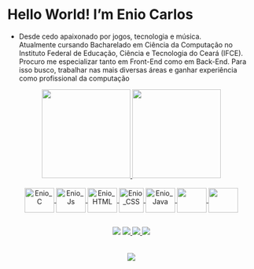 <h1>Hello World! I’m Enio Carlos</h1>

  - Desde cedo apaixonado por jogos, tecnologia e música.<br> 
  Atualmente cursando Bacharelado em Ciência da Computação no Instituto Federal de Educação, Ciência e Tecnologia do Ceará (IFCE).<br> 
  Procuro me especializar tanto em Front-End como em Back-End. Para isso busco, trabalhar nas mais diversas áreas e ganhar experiência<br>
  como profissional da computação<br>
  

<div align="center">
  <a href="https://github.com/eniokarlos">
  <img height="180em" src="https://github-readme-stats.vercel.app/api?username=eniokarlos&show_icons=true&theme=dracula"/>
  <img height="180em" src="https://github-readme-stats.vercel.app/api/top-langs/?username=eniokarlos&layout=compact&langs_count=7&theme=dracula"/>
</div>
<div align="center"><br>
  <img align="center" alt="Enio_C" height="50" width="60" src="https://cdn.jsdelivr.net/gh/devicons/devicon/icons/c/c-original.svg">
  <img align="center" alt="Enio_Js" height="50" width="60" src="https://cdn.jsdelivr.net/gh/devicons/devicon/icons/javascript/javascript-original.svg">
  <img align="center" alt="Enio_HTML" height="50" width="60" src="https://cdn.jsdelivr.net/gh/devicons/devicon/icons/html5/html5-original.svg" />
  <img align="center" alt="Enio_CSS" height="50" widht="60" src="https://cdn.jsdelivr.net/gh/devicons/devicon/icons/css3/css3-original.svg" />
  <img align="center" alt="Enio_Java" height="50" width="60" src="https://cdn.jsdelivr.net/gh/devicons/devicon/icons/java/java-original.svg" />
  <img align="center" alt"Enio_Python" height="50" width="60" src="https://cdn.jsdelivr.net/gh/devicons/devicon/icons/python/python-original.svg" />
  <img align="center" alt"Enio_C#" height="50" width="60" src="https://cdn.jsdelivr.net/gh/devicons/devicon/icons/csharp/csharp-original.svg" />
          
          
          
</div>
  
##
 
<div align="center">
  <a href="https://www.linkedin.com/in/enio-carlos/" target="_blank"><img src="https://img.shields.io/badge/-LinkedIn-%230077B5?style=for-the-badge&logo=linkedin&logoColor=white" target="_blank"></a> 
  <a href="https://wa.me/5588992092657/" target="_blank"><img src="https://img.shields.io/badge/WhatsApp-25D366?style=for-the-badge&logo=whatsapp&logoColor=white">
  <a href="https://t.me/eniokarlos" target="_blank"><img src="https://img.shields.io/badge/Telegram-2CA5E0?style=for-the-badge&logo=telegram&logoColor=white">
  <a href="mailto: eniocreboucas@gmail.com" target="_blank"><img src="https://img.shields.io/badge/Gmail-D14836?style=for-the-badge&logo=gmail&logoColor=white">
  <br>
  <br>
  <br>
  <img src="https://64.media.tumblr.com/afd07b125927f840e8e7a95fe728ab51/tumblr_n3s59sN8Af1sep00so7_500.gifv">
</div>
